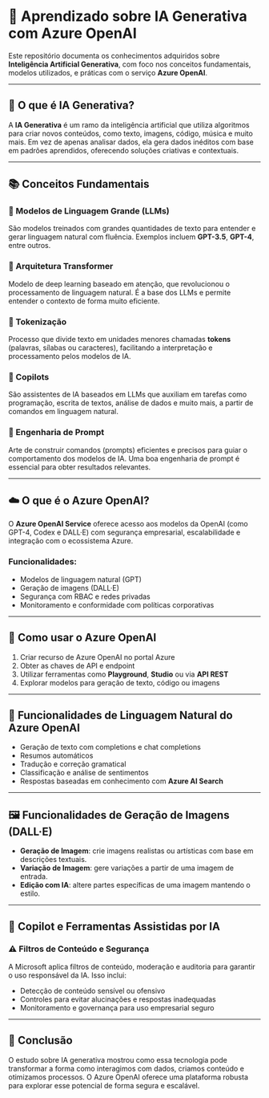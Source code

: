 # 📘 Aprendizado sobre IA Generativa com Azure OpenAI

Este repositório documenta os conhecimentos adquiridos sobre **Inteligência Artificial Generativa**, com foco nos conceitos fundamentais, modelos utilizados, e práticas com o serviço **Azure OpenAI**.

---

## 🧠 O que é IA Generativa?

A **IA Generativa** é um ramo da inteligência artificial que utiliza algoritmos para criar novos conteúdos, como texto, imagens, código, música e muito mais. Em vez de apenas analisar dados, ela gera dados inéditos com base em padrões aprendidos, oferecendo soluções criativas e contextuais.

---

## 📚 Conceitos Fundamentais

### 🔹 Modelos de Linguagem Grande (LLMs)
São modelos treinados com grandes quantidades de texto para entender e gerar linguagem natural com fluência. Exemplos incluem **GPT-3.5**, **GPT-4**, entre outros.

### 🔹 Arquitetura Transformer
Modelo de deep learning baseado em atenção, que revolucionou o processamento de linguagem natural. É a base dos LLMs e permite entender o contexto de forma muito eficiente.

### 🔹 Tokenização
Processo que divide texto em unidades menores chamadas **tokens** (palavras, sílabas ou caracteres), facilitando a interpretação e processamento pelos modelos de IA.

### 🔹 Copilots
São assistentes de IA baseados em LLMs que auxiliam em tarefas como programação, escrita de textos, análise de dados e muito mais, a partir de comandos em linguagem natural.

### 🔹 Engenharia de Prompt
Arte de construir comandos (prompts) eficientes e precisos para guiar o comportamento dos modelos de IA. Uma boa engenharia de prompt é essencial para obter resultados relevantes.

---

## ☁️ O que é o Azure OpenAI?

O **Azure OpenAI Service** oferece acesso aos modelos da OpenAI (como GPT-4, Codex e DALL·E) com segurança empresarial, escalabilidade e integração com o ecossistema Azure.

### Funcionalidades:
- Modelos de linguagem natural (GPT)
- Geração de imagens (DALL·E)
- Segurança com RBAC e redes privadas
- Monitoramento e conformidade com políticas corporativas

---

## 🚀 Como usar o Azure OpenAI

1. Criar recurso de Azure OpenAI no portal Azure
2. Obter as chaves de API e endpoint
3. Utilizar ferramentas como **Playground**, **Studio** ou via **API REST**
4. Explorar modelos para geração de texto, código ou imagens

---

## 🧾 Funcionalidades de Linguagem Natural do Azure OpenAI

- Geração de texto com completions e chat completions
- Resumos automáticos
- Tradução e correção gramatical
- Classificação e análise de sentimentos
- Respostas baseadas em conhecimento com **Azure AI Search**

---

## 🖼️ Funcionalidades de Geração de Imagens (DALL·E)

- **Geração de Imagem**: crie imagens realistas ou artísticas com base em descrições textuais.
- **Variação de Imagem**: gere variações a partir de uma imagem de entrada.
- **Edição com IA**: altere partes específicas de uma imagem mantendo o estilo.

---

## 🤖 Copilot e Ferramentas Assistidas por IA

### ⚠️ Filtros de Conteúdo e Segurança
A Microsoft aplica filtros de conteúdo, moderação e auditoria para garantir o uso responsável da IA. Isso inclui:
- Detecção de conteúdo sensível ou ofensivo
- Controles para evitar alucinações e respostas inadequadas
- Monitoramento e governança para uso empresarial seguro

---

## 📌 Conclusão

O estudo sobre IA generativa mostrou como essa tecnologia pode transformar a forma como interagimos com dados, criamos conteúdo e otimizamos processos. O Azure OpenAI oferece uma plataforma robusta para explorar esse potencial de forma segura e escalável.


